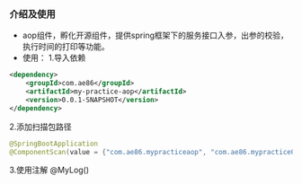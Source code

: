 ### 介绍及使用
* aop组件，孵化开源组件，提供spring框架下的服务接口入参，出参的校验，执行时间的打印等功能。
* 使用：
1.导入依赖
```xml
<dependency>
    <groupId>com.ae86</groupId>
    <artifactId>my-practice-aop</artifactId>
    <version>0.0.1-SNAPSHOT</version>
</dependency>
```
2.添加扫描包路径

```java
@SpringBootApplication
@ComponentScan(value = {"com.ae86.mypracticeaop", "com.ae86.mypractice01"})
```
3.使用注解 @MyLog()
